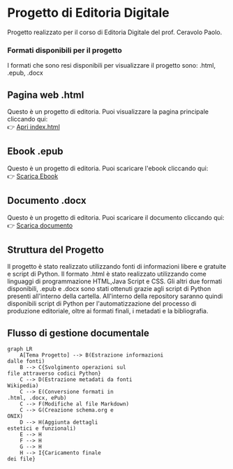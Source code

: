 # Progetto di Editoria Digitale
Progetto realizzato per il corso di Editoria Digitale del prof. Ceravolo Paolo.

### Formati disponibili per il progetto
I formati che sono resi disponibili per visualizzare il progetto sono: .html, .epub, .docx

## Pagina web .html
Questo è un progetto di editoria. Puoi visualizzare la pagina principale cliccando qui:  
👉 [Apri index.html](https://htmlpreview.github.io/?https://github.com/MassimilianoGentilini/Progetto_editoria/blob/main/ProgettoEditoriaDigitale_Gentilini/index.html)

## Ebook .epub
Questo è un progetto di editoria. Puoi scaricare l'ebook cliccando qui:  
👉 [Scarica Ebook](https://github.com/MassimilianoGentilini/Progetto_editoria/raw/main/ProgettoEditoriaDigitale_Gentilini/output.epub)

## Documento .docx
Questo è un progetto di editoria. Puoi scaricare il documento cliccando qui:  
👉 [Scarica documento](https://github.com/MassimilianoGentilini/Progetto_editoria/raw/main/ProgettoEditoriaDigitale_Gentilini/output.docx)


## Struttura del Progetto
Il progetto è stato realizzato utilizzando fonti di informazioni libere e gratuite e script di Python. Il formato .html è stato realizzato utilizzando come linguaggi di programmazione HTML,Java Script e CSS. Gli altri due formati disponibili, .epub e .docx sono stati ottenuti grazie agli script di Python presenti all'interno della cartella. All'interno della repository saranno quindi disponibili script di Python per l'automatizzazione del processo di produzione editoriale, oltre ai formati finali, i metadati e la bibliografia.

## Flusso di gestione documentale

```mermaid
graph LR
    A[Tema Progetto] --> B(Estrazione informazioni
dalle fonti)
    B --> C{Svolgimento operazioni sul
file attraverso codici Python}
    C --> D(Estrazione metadati da fonti
Wikipedia)
    C --> E(Conversione formati in
.html, .docx, ePub)
    C --> F(Modifiche al file Markdown)
    C --> G(Creazione schema.org e
ONIX)
    D --> H(Aggiunta dettagli
estetici e funzionali)
    E --> H
    F --> H
    G --> H
    H --> I{Caricamento finale
dei file}
